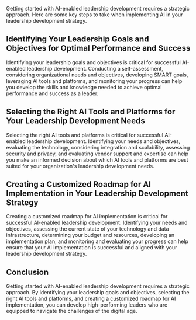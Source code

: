 

Getting started with AI-enabled leadership development requires a strategic approach. Here are some key steps to take when implementing AI in your leadership development strategy.

Identifying Your Leadership Goals and Objectives for Optimal Performance and Success
------------------------------------------------------------------------------------

Identifying your leadership goals and objectives is critical for successful AI-enabled leadership development. Conducting a self-assessment, considering organizational needs and objectives, developing SMART goals, leveraging AI tools and platforms, and monitoring your progress can help you develop the skills and knowledge needed to achieve optimal performance and success as a leader.

Selecting the Right AI Tools and Platforms for Your Leadership Development Needs
--------------------------------------------------------------------------------

Selecting the right AI tools and platforms is critical for successful AI-enabled leadership development. Identifying your needs and objectives, evaluating the technology, considering integration and scalability, assessing security and privacy, and evaluating vendor support and expertise can help you make an informed decision about which AI tools and platforms are best suited for your organization's leadership development needs.

Creating a Customized Roadmap for AI Implementation in Your Leadership Development Strategy
-------------------------------------------------------------------------------------------

Creating a customized roadmap for AI implementation is critical for successful AI-enabled leadership development. Identifying your needs and objectives, assessing the current state of your technology and data infrastructure, determining your budget and resources, developing an implementation plan, and monitoring and evaluating your progress can help ensure that your AI implementation is successful and aligned with your leadership development strategy.

Conclusion
----------

Getting started with AI-enabled leadership development requires a strategic approach. By identifying your leadership goals and objectives, selecting the right AI tools and platforms, and creating a customized roadmap for AI implementation, you can develop high-performing leaders who are equipped to navigate the challenges of the digital age.

